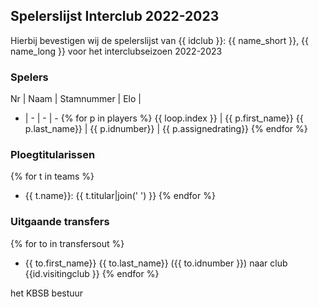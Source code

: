 ## Spelerslijst Interclub 2022-2023

Hierbij bevestigen wij de spelerslijst van {{ idclub }}: {{ name_short }}, {{ name_long }} voor het interclubseizoen 2022-2023

### Spelers

 Nr | Naam | Stamnummer | Elo |
 -  | - | - | -
{% for p in players %}
{{ loop.index }} | {{ p.first_name}} {{ p.last_name}} |  {{ p.idnumber}} | {{ p.assignedrating}}
{% endfor %}

### Ploegtitularissen
 
{% for t in teams %}
 - {{ t.name}}: {{ t.titular|join(' ') }}
{% endfor %}

### Uitgaande transfers

{% for to in transfersout %}
 - {{ to.first_name}} {{ to.last_name}} ({{ to.idnumber }}) naar club {{id.visitingclub }}
{% endfor %}

het KBSB bestuur
